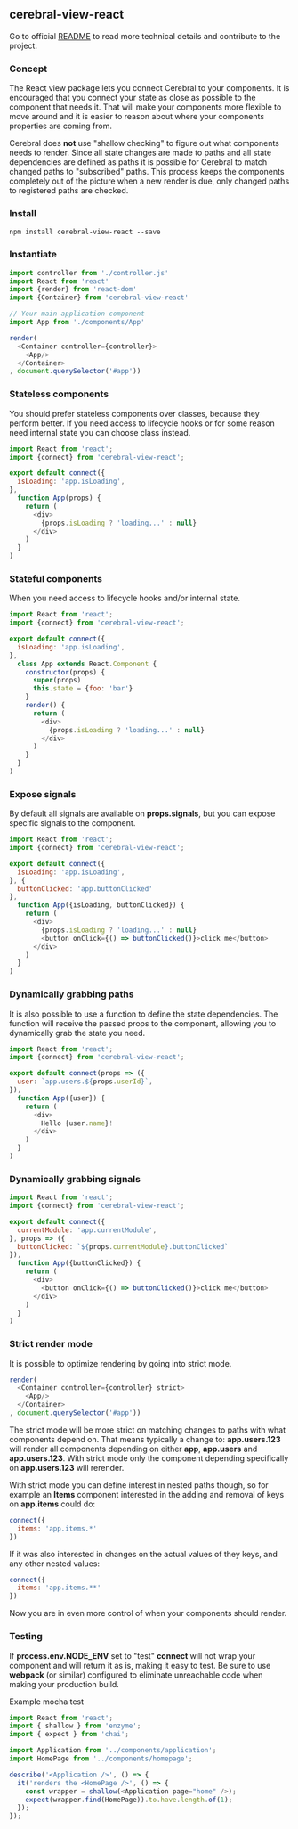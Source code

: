 ## cerebral-view-react

Go to official [README](https://github.com/cerebral/cerebral-view-react/blob/master/README.md) to read more technical details and contribute to the project.

### Concept
The React view package lets you connect Cerebral to your components. It is encouraged that you connect your state as close as possible to the component that needs it. That will make your components more flexible to move around and it is easier to reason about where your components properties are coming from.

Cerebral does **not** use "shallow checking" to figure out what components needs to render. Since all state changes are made to paths and all state dependencies are defined as paths it is possible for Cerebral to match changed paths to "subscribed" paths. This process keeps the components completely out of the picture when a new render is due, only changed paths to registered paths are checked.

### Install
`npm install cerebral-view-react --save`

### Instantiate
```javascript
import controller from './controller.js'
import React from 'react'
import {render} from 'react-dom'
import {Container} from 'cerebral-view-react'

// Your main application component
import App from './components/App'

render(
  <Container controller={controller}>
    <App/>
  </Container>
, document.querySelector('#app'))
```

### Stateless components
You should prefer stateless components over classes, because they perform better. If you need access to lifecycle hooks or for some reason need internal state you can choose  class instead.

```javascript
import React from 'react';
import {connect} from 'cerebral-view-react';

export default connect({
  isLoading: 'app.isLoading',
},
  function App(props) {
    return (
      <div>
        {props.isLoading ? 'loading...' : null}
      </div>
    )
  }
)
```

### Stateful components
When you need access to lifecycle hooks and/or internal state.

```javascript
import React from 'react';
import {connect} from 'cerebral-view-react';

export default connect({
  isLoading: 'app.isLoading',
},
  class App extends React.Component {
    constructor(props) {
      super(props)
      this.state = {foo: 'bar'}
    }
    render() {
      return (
        <div>
          {props.isLoading ? 'loading...' : null}
        </div>
      )
    }
  }
)
```

### Expose signals
By default all signals are available on **props.signals**, but you can expose specific signals to the component.

```javascript
import React from 'react';
import {connect} from 'cerebral-view-react';

export default connect({
  isLoading: 'app.isLoading',
}, {
  buttonClicked: 'app.buttonClicked'
},
  function App({isLoading, buttonClicked}) {
    return (
      <div>
        {props.isLoading ? 'loading...' : null}
        <button onClick={() => buttonClicked()}>click me</button>
      </div>
    )
  }
)
```

### Dynamically grabbing paths
It is also possible to use a function to define the state dependencies. The function will receive the passed props to the component, allowing you to dynamically grab the state you need.

```javascript
import React from 'react';
import {connect} from 'cerebral-view-react';

export default connect(props => ({
  user: `app.users.${props.userId}`,
}),
  function App({user}) {
    return (
      <div>
        Hello {user.name}!
      </div>
    )
  }
)
```

### Dynamically grabbing signals

```javascript
import React from 'react';
import {connect} from 'cerebral-view-react';

export default connect({
  currentModule: 'app.currentModule',
}, props => ({
  buttonClicked: `${props.currentModule}.buttonClicked`
}),
  function App({buttonClicked}) {
    return (
      <div>
        <button onClick={() => buttonClicked()}>click me</button>
      </div>
    )
  }
)
```

### Strict render mode
It is possible to optimize rendering by going into strict mode.

```javascript
render(
  <Container controller={controller} strict>
    <App/>
  </Container>
, document.querySelector('#app'))
```

The strict mode will be more strict on matching changes to paths with what components depend on. That means typically a change to: **app.users.123** will render all components depending on either **app**, **app.users** and **app.users.123**. With strict mode only the component depending specifically on **app.users.123** will rerender.

With strict mode you can define interest in nested paths though, so for example an **Items** component interested in the adding and removal of keys on **app.items** could do:

```javascript
connect({
  items: 'app.items.*'
})
```

If it was also interested in changes on the actual values of they keys, and any other nested values:

```javascript
connect({
  items: 'app.items.**'
})
```

Now you are in even more control of when your components should render.

### Testing

If **process.env.NODE_ENV** set to "test" **connect** will not wrap your component and will return it as is, making it easy to test.
Be sure to use **webpack** (or similar) configured to eliminate unreachable code when making your production build.

Example mocha test

```js
import React from 'react';
import { shallow } from 'enzyme';
import { expect } from 'chai';

import Application from '../components/application';
import HomePage from '../components/homepage';

describe('<Application />', () => {
  it('renders the <HomePage />', () => {
    const wrapper = shallow(<Application page="home" />);
    expect(wrapper.find(HomePage)).to.have.length.of(1);
  });
});
```

